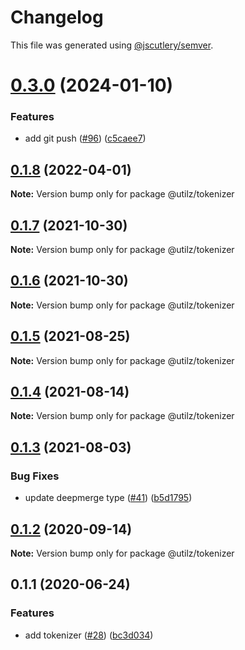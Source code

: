 # Changelog

This file was generated using [@jscutlery/semver](https://github.com/jscutlery/semver).

# [0.3.0](https://github.com/devdigital/utilz/compare/@utilz/tokenizer-0.2.0...@utilz/tokenizer-0.3.0) (2024-01-10)


### Features

* add git push ([#96](https://github.com/devdigital/utilz/issues/96)) ([c5caee7](https://github.com/devdigital/utilz/commit/c5caee75752a5dd2abe7e3419c19c28ddc24cb9c))



## [0.1.8](https://github.com/devdigital/utilz/compare/@utilz/tokenizer@0.1.7...@utilz/tokenizer@0.1.8) (2022-04-01)

**Note:** Version bump only for package @utilz/tokenizer





## [0.1.7](https://github.com/devdigital/utilz/compare/@utilz/tokenizer@0.1.6...@utilz/tokenizer@0.1.7) (2021-10-30)

**Note:** Version bump only for package @utilz/tokenizer





## [0.1.6](https://github.com/devdigital/utilz/compare/@utilz/tokenizer@0.1.5...@utilz/tokenizer@0.1.6) (2021-10-30)

**Note:** Version bump only for package @utilz/tokenizer





## [0.1.5](https://github.com/devdigital/utilz/compare/@utilz/tokenizer@0.1.4...@utilz/tokenizer@0.1.5) (2021-08-25)

**Note:** Version bump only for package @utilz/tokenizer





## [0.1.4](https://github.com/devdigital/utilz/compare/@utilz/tokenizer@0.1.3...@utilz/tokenizer@0.1.4) (2021-08-14)

**Note:** Version bump only for package @utilz/tokenizer





## [0.1.3](https://github.com/devdigital/utilz/compare/@utilz/tokenizer@0.1.2...@utilz/tokenizer@0.1.3) (2021-08-03)


### Bug Fixes

* update deepmerge type ([#41](https://github.com/devdigital/utilz/issues/41)) ([b5d1795](https://github.com/devdigital/utilz/commit/b5d1795426f8a640122946683bb057a9bf208c11))





## [0.1.2](https://github.com/devdigital/utilz/compare/@utilz/tokenizer@0.1.1...@utilz/tokenizer@0.1.2) (2020-09-14)

**Note:** Version bump only for package @utilz/tokenizer





## 0.1.1 (2020-06-24)


### Features

* add tokenizer ([#28](https://github.com/devdigital/utilz/issues/28)) ([bc3d034](https://github.com/devdigital/utilz/commit/bc3d03407c2c1a97d9ed50f874c88fba3d1d9f80))
